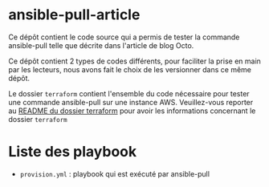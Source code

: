 # ansible-pull-article

Ce dépôt contient le code source qui a permis de tester la commande ansible-pull telle que décrite dans l'article de blog Octo.

Ce dépôt contient 2 types de codes différents, pour faciliter la prise en main par les lecteurs, nous avons fait le choix de les versionner dans ce même dépôt.

Le dossier `terraform` contient l'ensemble du code nécessaire pour tester une commande ansible-pull sur une instance AWS. 
Veuillez-vous reporter au [README du dossier terraform](terraform/README.md) pour avoir les informations concernant le dossier `terraform`


# Liste des playbook

* `provision.yml` : playbook qui est exécuté par ansible-pull
